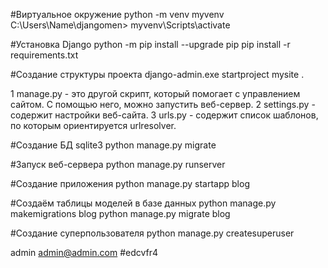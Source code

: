 #Виртуальное окружение
python -m venv myvenv
C:\Users\Name\djangomen> myvenv\Scripts\activate

#Установка Django
python -m pip install --upgrade pip
pip install -r requirements.txt

#Создание структуры проекта
django-admin.exe startproject mysite .

1 manage.py - это другой скрипт, который помогает с управлением сайтом. С помощью него, можно запустить веб-сервер.
2 settings.py - содержит настройки веб-сайта.
3 urls.py - содержит список шаблонов, по которым ориентируется urlresolver.

#Создание БД sqlite3
python manage.py migrate

#Запуск веб-сервера
python manage.py runserver

#Создание приложения
python manage.py startapp blog

#Создаём таблицы моделей в базе данных
python manage.py makemigrations blog
python manage.py migrate blog

#Создание суперпользователя
python manage.py createsuperuser

admin
admin@admin.com
#edcvfr4
